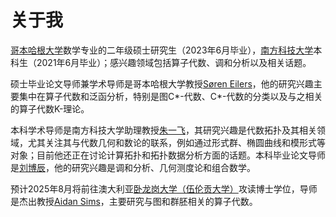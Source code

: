 # 关于我


[哥本哈根大学](https://www.ku.dk/english/)数学专业的二年级硕士研究生（2023年6月毕业），[南方科技大学](https://www.sustech.edu.cn/)本科生（2021年6月毕业）；感兴趣领域包括算子代数、调和分析以及相关话题。 

硕士毕业论文导师兼学术导师是哥本哈根大学教授[Søren Eilers](http://web.math.ku.dk/~eilers/)，他的研究兴趣主要集中在算子代数和泛函分析，特别是图C*-代数、C*-代数的分类以及与之相关的算子代数K-理论。

本科学术导师是南方科技大学助理教授[朱一飞](https://math.sustech.edu.cn/c/zhuyifei)，其研究兴趣是代数拓扑及其相关领域，尤其关注其与代数几何和数论的联系，例如通过形式群、椭圆曲线和模形式等对象；目前他还正在讨论计算拓扑和拓扑数据分析方面的话题。本科毕业论文导师是[刘博辰](https://math.sustech.edu.cn/c/liubochen)，他的研究兴趣是调和分析、几何测度论和组合数学。

预计2025年8月将前往澳大利亚[卧龙岗大学（伍伦贡大学）](https://www.uowaustralia.com/)攻读博士学位，导师是杰出教授[Aidan Sims](https://www.aidansims.com/)，主要研究与图和群胚相关的算子代数。



